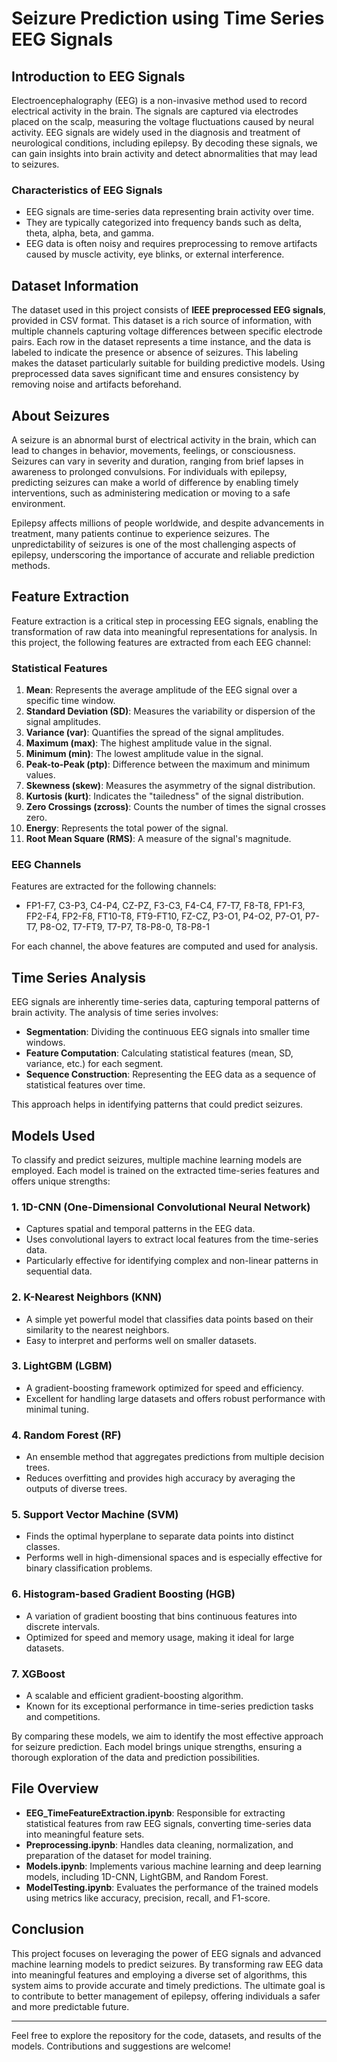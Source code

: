 # Seizure Prediction using Time Series EEG Signals

## Introduction to EEG Signals
Electroencephalography (EEG) is a non-invasive method used to record electrical activity in the brain. The signals are captured via electrodes placed on the scalp, measuring the voltage fluctuations caused by neural activity. EEG signals are widely used in the diagnosis and treatment of neurological conditions, including epilepsy. By decoding these signals, we can gain insights into brain activity and detect abnormalities that may lead to seizures.

### Characteristics of EEG Signals
- EEG signals are time-series data representing brain activity over time.
- They are typically categorized into frequency bands such as delta, theta, alpha, beta, and gamma.
- EEG data is often noisy and requires preprocessing to remove artifacts caused by muscle activity, eye blinks, or external interference.

## Dataset Information
The dataset used in this project consists of **IEEE preprocessed EEG signals**, provided in CSV format. This dataset is a rich source of information, with multiple channels capturing voltage differences between specific electrode pairs. Each row in the dataset represents a time instance, and the data is labeled to indicate the presence or absence of seizures. This labeling makes the dataset particularly suitable for building predictive models. Using preprocessed data saves significant time and ensures consistency by removing noise and artifacts beforehand.

## About Seizures
A seizure is an abnormal burst of electrical activity in the brain, which can lead to changes in behavior, movements, feelings, or consciousness. Seizures can vary in severity and duration, ranging from brief lapses in awareness to prolonged convulsions. For individuals with epilepsy, predicting seizures can make a world of difference by enabling timely interventions, such as administering medication or moving to a safe environment.

Epilepsy affects millions of people worldwide, and despite advancements in treatment, many patients continue to experience seizures. The unpredictability of seizures is one of the most challenging aspects of epilepsy, underscoring the importance of accurate and reliable prediction methods.

## Feature Extraction
Feature extraction is a critical step in processing EEG signals, enabling the transformation of raw data into meaningful representations for analysis. In this project, the following features are extracted from each EEG channel:

### Statistical Features
1. **Mean**: Represents the average amplitude of the EEG signal over a specific time window.
2. **Standard Deviation (SD)**: Measures the variability or dispersion of the signal amplitudes.
3. **Variance (var)**: Quantifies the spread of the signal amplitudes.
4. **Maximum (max)**: The highest amplitude value in the signal.
5. **Minimum (min)**: The lowest amplitude value in the signal.
6. **Peak-to-Peak (ptp)**: Difference between the maximum and minimum values.
7. **Skewness (skew)**: Measures the asymmetry of the signal distribution.
8. **Kurtosis (kurt)**: Indicates the "tailedness" of the signal distribution.
9. **Zero Crossings (zcross)**: Counts the number of times the signal crosses zero.
10. **Energy**: Represents the total power of the signal.
11. **Root Mean Square (RMS)**: A measure of the signal's magnitude.

### EEG Channels
Features are extracted for the following channels:
- FP1-F7, C3-P3, C4-P4, CZ-PZ, F3-C3, F4-C4, F7-T7, F8-T8, FP1-F3, FP2-F4, FP2-F8, FT10-T8, FT9-FT10, FZ-CZ, P3-O1, P4-O2, P7-O1, P7-T7, P8-O2, T7-FT9, T7-P7, T8-P8-0, T8-P8-1

For each channel, the above features are computed and used for analysis.

## Time Series Analysis
EEG signals are inherently time-series data, capturing temporal patterns of brain activity. The analysis of time series involves:

- **Segmentation**: Dividing the continuous EEG signals into smaller time windows.
- **Feature Computation**: Calculating statistical features (mean, SD, variance, etc.) for each segment.
- **Sequence Construction**: Representing the EEG data as a sequence of statistical features over time.

This approach helps in identifying patterns that could predict seizures.

## Models Used
To classify and predict seizures, multiple machine learning models are employed. Each model is trained on the extracted time-series features and offers unique strengths:

### 1. 1D-CNN (One-Dimensional Convolutional Neural Network)
- Captures spatial and temporal patterns in the EEG data.
- Uses convolutional layers to extract local features from the time-series data.
- Particularly effective for identifying complex and non-linear patterns in sequential data.

### 2. K-Nearest Neighbors (KNN)
- A simple yet powerful model that classifies data points based on their similarity to the nearest neighbors.
- Easy to interpret and performs well on smaller datasets.

### 3. LightGBM (LGBM)
- A gradient-boosting framework optimized for speed and efficiency.
- Excellent for handling large datasets and offers robust performance with minimal tuning.

### 4. Random Forest (RF)
- An ensemble method that aggregates predictions from multiple decision trees.
- Reduces overfitting and provides high accuracy by averaging the outputs of diverse trees.

### 5. Support Vector Machine (SVM)
- Finds the optimal hyperplane to separate data points into distinct classes.
- Performs well in high-dimensional spaces and is especially effective for binary classification problems.

### 6. Histogram-based Gradient Boosting (HGB)
- A variation of gradient boosting that bins continuous features into discrete intervals.
- Optimized for speed and memory usage, making it ideal for large datasets.

### 7. XGBoost
- A scalable and efficient gradient-boosting algorithm.
- Known for its exceptional performance in time-series prediction tasks and competitions.

By comparing these models, we aim to identify the most effective approach for seizure prediction. Each model brings unique strengths, ensuring a thorough exploration of the data and prediction possibilities.

## File Overview
- **EEG_TimeFeatureExtraction.ipynb**: Responsible for extracting statistical features from raw EEG signals, converting time-series data into meaningful feature sets.
- **Preprocessing.ipynb**: Handles data cleaning, normalization, and preparation of the dataset for model training.
- **Models.ipynb**: Implements various machine learning and deep learning models, including 1D-CNN, LightGBM, and Random Forest.
- **ModelTesting.ipynb**: Evaluates the performance of the trained models using metrics like accuracy, precision, recall, and F1-score.

## Conclusion
This project focuses on leveraging the power of EEG signals and advanced machine learning models to predict seizures. By transforming raw EEG data into meaningful features and employing a diverse set of algorithms, this system aims to provide accurate and timely predictions. The ultimate goal is to contribute to better management of epilepsy, offering individuals a safer and more predictable future.

---

Feel free to explore the repository for the code, datasets, and results of the models. Contributions and suggestions are welcome!